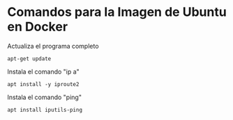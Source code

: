 # Comandos para la Imagen de Ubuntu en Docker
Actualiza el programa completo

    apt-get update

Instala el comando "ip a"

    apt install -y iproute2 

Instala el comando "ping"

    apt install iputils-ping